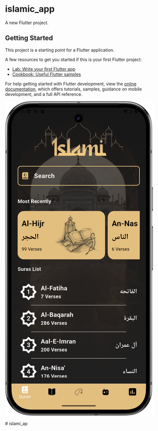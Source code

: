 # islamic_app

A new Flutter project.

## Getting Started

This project is a starting point for a Flutter application.

A few resources to get you started if this is your first Flutter project:

- [Lab: Write your first Flutter app](https://docs.flutter.dev/get-started/codelab)
- [Cookbook: Useful Flutter samples](https://docs.flutter.dev/cookbook)

For help getting started with Flutter development, view the
[online documentation](https://docs.flutter.dev/), which offers tutorials,
samples, guidance on mobile development, and a full API reference.

![image_alt](https://github.com/mkh515574/islami_ap/blob/1c3e459534523f7bd46c1dddc9ca25d7bc433e84/Screenshot_20250704_170636.png)

#   i s l a m i _ a p 
 
 
